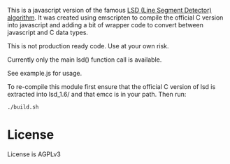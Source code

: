 
This is a javascript version of the famous [LSD (Line Segment Detector) algorithm](http://www.ipol.im/pub/art/2012/gjmr-lsd/). It was created using emscripten to compile the official C version into javascript and adding a bit of wrapper code to convert between javascript and C data types.

This is not production ready code. Use at your own risk.

Currently only the main lsd() function call is available.

See example.js for usage.

To re-compile this module first ensure that the official C version of lsd is extracted into lsd_1.6/ and that emcc is in your path. Then run:

```
./build.sh
```

# License

License is AGPLv3